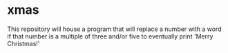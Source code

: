 # xmas
This repository will house a program that will replace a number with a word if that number is a multiple of three and/or five to eventually print 'Merry Christmas!'
